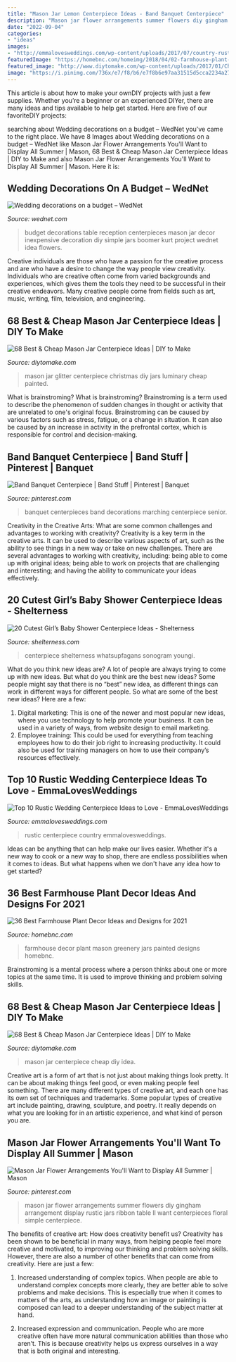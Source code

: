 ```yaml
---
title: "Mason Jar Lemon Centerpiece Ideas - Band Banquet Centerpiece"
description: "Mason jar flower arrangements summer flowers diy gingham arrangement display rustic jars ribbon table ll want centerpieces floral simple centerpiece"
date: "2022-09-04"
categories:
- "ideas"
images:
- "http://emmalovesweddings.com/wp-content/uploads/2017/07/country-rustic-wedding-centerpiece-ideas.jpg"
featuredImage: "https://homebnc.com/homeimg/2018/04/02-farmhouse-plant-decor-ideas-homebnc.jpg"
featured_image: "http://www.diytomake.com/wp-content/uploads/2017/01/Christmas-Glitter-Mason-Jar-Centerpiece.jpg"
image: "https://i.pinimg.com/736x/e7/f8/b6/e7f8b6e97aa31515d5cca2234a27213e.jpg"
---
```



This article is about how to make your ownDIY projects with just a few supplies. Whether you’re a beginner or an experienced DIYer, there are many ideas and tips available to help get started. Here are five of our favoriteDIY projects: 

	

		
searching about Wedding decorations on a budget – WedNet you've came to the right place. We have 8 Images about Wedding decorations on a budget – WedNet like Mason Jar Flower Arrangements You&#039;ll Want to Display All Summer | Mason, 68 Best &amp; Cheap Mason Jar Centerpiece Ideas | DIY to Make and also Mason Jar Flower Arrangements You&#039;ll Want to Display All Summer | Mason. Here it is:
		
    
## Wedding Decorations On A Budget – WedNet

<img loading=lazy src="https://www.wednet.com/wp-content/uploads/2015/04/Mason-jar-flower-idea-from-Project-Wedding.jpg" onerror="this.onerror=null;this.src='https://tse2.mm.bing.net/th?id=OIP.InVds9eLGfyayvn9jtGteAHaFc&amp;pid=15.1';" alt="Wedding decorations on a budget – WedNet">

_Source: wednet.com_

>budget decorations table reception centerpieces mason jar decor inexpensive decoration diy simple jars boomer kurt project wednet idea flowers. 

	

Creative individuals are those who have a passion for the creative process and are who have a desire to change the way people view creativity. Individuals who are creative often come from varied backgrounds and experiences, which gives them the tools they need to be successful in their creative endeavors. Many creative people come from fields such as art, music, writing, film, television, and engineering.

    
## 68 Best &amp; Cheap Mason Jar Centerpiece Ideas | DIY To Make

<img loading=lazy src="http://www.diytomake.com/wp-content/uploads/2017/01/Christmas-Glitter-Mason-Jar-Centerpiece.jpg" onerror="this.onerror=null;this.src='https://tse3.mm.bing.net/th?id=OIP.Lp0Zwguy_Ga_QYo_UVJlcAHaK3&amp;pid=15.1';" alt="68 Best &amp; Cheap Mason Jar Centerpiece Ideas | DIY to Make">

_Source: diytomake.com_

>mason jar glitter centerpiece christmas diy jars luminary cheap painted. 

	

What is brainstroming?
What is brainstroming? Brainstroming is a term used to describe the phenomenon of sudden changes in thought or activity that are unrelated to one's original focus. Brainstroming can be caused by various factors such as stress, fatigue, or a change in situation. It can also be caused by an increase in activity in the prefrontal cortex, which is responsible for control and decision-making.

    
## Band Banquet Centerpiece | Band Stuff | Pinterest | Banquet

<img loading=lazy src="https://s-media-cache-ak0.pinimg.com/736x/2e/b4/dc/2eb4dc57e820705837ef136b00568c2a.jpg" onerror="this.onerror=null;this.src='https://tse3.mm.bing.net/th?id=OIP.hjCbI1q82sSYPUGVsbTEGQHaJ3&amp;pid=15.1';" alt="Band Banquet Centerpiece | Band Stuff | Pinterest | Banquet">

_Source: pinterest.com_

>banquet centerpieces band decorations marching centerpiece senior. 

	

Creativity in the Creative Arts: What are some common challenges and advantages to working with creativity?
Creativity is a key term in the creative arts. It can be used to describe various aspects of art, such as the ability to see things in a new way or take on new challenges. There are several advantages to working with creativity, including: being able to come up with original ideas; being able to work on projects that are challenging and interesting; and having the ability to communicate your ideas effectively.

    
## 20 Cutest Girl’s Baby Shower Centerpiece Ideas - Shelterness

<img loading=lazy src="https://i.shelterness.com/2017/03/02-a-babys-breath-centerpiece-with-ultra-sound.jpg" onerror="this.onerror=null;this.src='https://tse4.mm.bing.net/th?id=OIP.g04kxc0rmNLZV0xZy0NKWwHaLm&amp;pid=15.1';" alt="20 Cutest Girl’s Baby Shower Centerpiece Ideas - Shelterness">

_Source: shelterness.com_

>centerpiece shelterness whatsupfagans sonogram youngi. 

	

What do you think new ideas are?
A lot of people are always trying to come up with new ideas. But what do you think are the best new ideas? Some people might say that there is no “best” new idea, as different things can work in different ways for different people. So what are some of the best new ideas? Here are a few: 
1) Digital marketing: This is one of the newer and most popular new ideas, where you use technology to help promote your business. It can be used in a variety of ways, from website design to email marketing. 
2) Employee training: This could be used for everything from teaching employees how to do their job right to increasing productivity. It could also be used for training managers on how to use their company’s resources effectively.

    
## Top 10 Rustic Wedding Centerpiece Ideas To Love - EmmaLovesWeddings

<img loading=lazy src="http://emmalovesweddings.com/wp-content/uploads/2017/07/country-rustic-wedding-centerpiece-ideas.jpg" onerror="this.onerror=null;this.src='https://tse2.mm.bing.net/th?id=OIP.-2bHtSbmHlq0BXJIXsBLTwHaLG&amp;pid=15.1';" alt="Top 10 Rustic Wedding Centerpiece Ideas to Love - EmmaLovesWeddings">

_Source: emmalovesweddings.com_

>rustic centerpiece country emmalovesweddings. 

	

Ideas can be anything that can help make our lives easier. Whether it's a new way to cook or a new way to shop, there are endless possibilities when it comes to ideas. But what happens when we don't have any idea how to get started? 

    
## 36 Best Farmhouse Plant Decor Ideas And Designs For 2021

<img loading=lazy src="https://homebnc.com/homeimg/2018/04/02-farmhouse-plant-decor-ideas-homebnc.jpg" onerror="this.onerror=null;this.src='https://tse2.mm.bing.net/th?id=OIP.nDyXajrwRIIGuaVBdlJO5QHaJ4&amp;pid=15.1';" alt="36 Best Farmhouse Plant Decor Ideas and Designs for 2021">

_Source: homebnc.com_

>farmhouse decor plant mason greenery jars painted designs homebnc. 

	

Brainstroming is a mental process where a person thinks about one or more topics at the same time. It is used to improve thinking and problem solving skills.

    
## 68 Best &amp; Cheap Mason Jar Centerpiece Ideas | DIY To Make

<img loading=lazy src="http://www.diytomake.com/wp-content/uploads/2017/01/Mason-Jar-Centerpiece-Idea-1.jpg" onerror="this.onerror=null;this.src='https://tse3.mm.bing.net/th?id=OIP.Js2LZDHIYFXuLpcY3OecuwHaKP&amp;pid=15.1';" alt="68 Best &amp; Cheap Mason Jar Centerpiece Ideas | DIY to Make">

_Source: diytomake.com_

>mason jar centerpiece cheap diy idea. 

	

Creative art is a form of art that is not just about making things look pretty. It can be about making things feel good, or even making people feel something. There are many different types of creative art, and each one has its own set of techniques and trademarks. Some popular types of creative art include painting, drawing, sculpture, and poetry. It really depends on what you are looking for in an artistic experience, and what kind of person you are.

    
## Mason Jar Flower Arrangements You&#039;ll Want To Display All Summer | Mason

<img loading=lazy src="https://i.pinimg.com/736x/e7/f8/b6/e7f8b6e97aa31515d5cca2234a27213e.jpg" onerror="this.onerror=null;this.src='https://tse3.mm.bing.net/th?id=OIP.HIvm0B6WrLebh5M0VWWwWgHaLH&amp;pid=15.1';" alt="Mason Jar Flower Arrangements You&#039;ll Want to Display All Summer | Mason">

_Source: pinterest.com_

>mason jar flower arrangements summer flowers diy gingham arrangement display rustic jars ribbon table ll want centerpieces floral simple centerpiece. 

	

The benefits of creative art: How does creativity benefit us?
Creativity has been shown to be beneficial in many ways, from helping people feel more creative and motivated, to improving our thinking and problem solving skills. However, there are also a number of other benefits that can come from creativity. Here are just a few: 
1. Increased understanding of complex topics. When people are able to understand complex concepts more clearly, they are better able to solve problems and make decisions. This is especially true when it comes to matters of the arts, as understanding how an image or painting is composed can lead to a deeper understanding of the subject matter at hand. 

2. Increased expression and communication. People who are more creative often have more natural communication abilities than those who aren’t. This is because creativity helps us express ourselves in a way that is both original and interesting.

